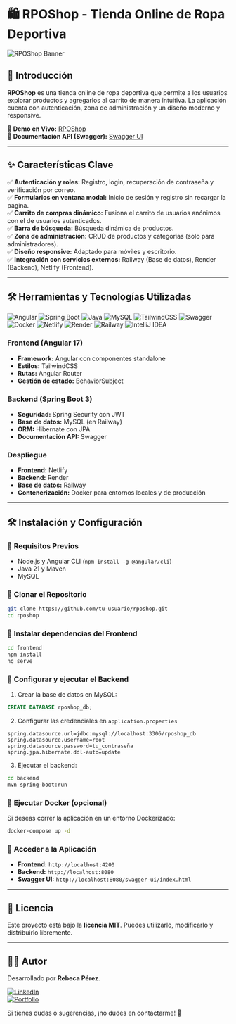 # 🛍️ RPOShop - Tienda Online de Ropa Deportiva  

![RPOShop Banner](https://res.cloudinary.com/dl7on9tjj/image/upload/v1739382135/Captura_de_pantalla_364_wmfniy.png)

## 🚀 Introducción  
**RPOShop** es una tienda online de ropa deportiva que permite a los usuarios explorar productos y agregarlos al carrito de manera intuitiva. La aplicación cuenta con autenticación, zona de administración y un diseño moderno y responsive.  

🔗 **Demo en Vivo:** [RPOShop](https://rposhop.netlify.app/)  
🔗 **Documentación API (Swagger):** [Swagger UI](https://rposhop-backend-latest.onrender.com/swagger-ui/index.html)  

---

## ✨ Características Clave  
✅ **Autenticación y roles:** Registro, login, recuperación de contraseña y verificación por correo.  
✅ **Formularios en ventana modal:** Inicio de sesión y registro sin recargar la página.  
✅ **Carrito de compras dinámico:** Fusiona el carrito de usuarios anónimos con el de usuarios autenticados.  
✅ **Barra de búsqueda:** Búsqueda dinámica de productos.  
✅ **Zona de administración:** CRUD de productos y categorías (solo para administradores).  
✅ **Diseño responsive:** Adaptado para móviles y escritorio.  
✅ **Integración con servicios externos:** Railway (Base de datos), Render (Backend), Netlify (Frontend).  

---

## 🛠 Herramientas y Tecnologías Utilizadas  
![Angular](https://img.shields.io/badge/Angular-DD0031?style=flat&logo=angular&logoColor=white) ![Spring Boot](https://img.shields.io/badge/Spring%20Boot-6DB33F?style=flat&logo=spring-boot&logoColor=white) ![Java](https://img.shields.io/badge/Java-ED8B00?style=flat&logo=openjdk&logoColor=white) ![MySQL](https://img.shields.io/badge/MySQL-4479A1?style=flat&logo=mysql&logoColor=white) ![TailwindCSS](https://img.shields.io/badge/TailwindCSS-38B2AC?style=flat&logo=tailwind-css&logoColor=white) ![Swagger](https://img.shields.io/badge/Swagger-85EA2D?style=flat&logo=swagger&logoColor=black) <br> ![Docker](https://img.shields.io/badge/Docker-2496ED?style=flat&logo=docker&logoColor=white) ![Netlify](https://img.shields.io/badge/Netlify-00C7B7?style=flat&logo=netlify&logoColor=white) ![Render](https://img.shields.io/badge/Render-00979D?style=flat&logo=render&logoColor=white) ![Railway](https://img.shields.io/badge/Railway-121212?style=flat&logo=railway&logoColor=white) ![IntelliJ IDEA](https://img.shields.io/badge/IntelliJ%20IDEA-000000?style=flat&logo=intellij-idea&logoColor=white)


### **Frontend (Angular 17)**  
- **Framework:** Angular con componentes standalone  
- **Estilos:** TailwindCSS  
- **Rutas:** Angular Router  
- **Gestión de estado:** BehaviorSubject  

### **Backend (Spring Boot 3)**  
- **Seguridad:** Spring Security con JWT  
- **Base de datos:** MySQL (en Railway)  
- **ORM:** Hibernate con JPA  
- **Documentación API:** Swagger  

### **Despliegue**  
- **Frontend:** Netlify
- **Backend:** Render  
- **Base de datos:** Railway  
- **Contenerización:** Docker para entornos locales y de producción  

---

## 🛠 Instalación y Configuración  

### 🔹 **Requisitos Previos**  
- Node.js y Angular CLI (`npm install -g @angular/cli`)  
- Java 21 y Maven  
- MySQL  

### 🔹 **Clonar el Repositorio**  
```sh
git clone https://github.com/tu-usuario/rposhop.git
cd rposhop
```

### 🔹 **Instalar dependencias del Frontend**  
```sh
cd frontend
npm install
ng serve
```

### 🔹 **Configurar y ejecutar el Backend**  
1. Crear la base de datos en MySQL:  
```sql
CREATE DATABASE rposhop_db;
```
2. Configurar las credenciales en `application.properties`  
```properties
spring.datasource.url=jdbc:mysql://localhost:3306/rposhop_db
spring.datasource.username=root
spring.datasource.password=tu_contraseña
spring.jpa.hibernate.ddl-auto=update
```
3. Ejecutar el backend:  
```sh
cd backend
mvn spring-boot:run
```

### 🔹 **Ejecutar Docker (opcional)**  
Si deseas correr la aplicación en un entorno Dockerizado:  
```sh
docker-compose up -d
```

### 🔹 **Acceder a la Aplicación**  
- **Frontend:** `http://localhost:4200`  
- **Backend:** `http://localhost:8080`  
- **Swagger UI:** `http://localhost:8080/swagger-ui/index.html`  

---

## 📄 Licencia  
Este proyecto está bajo la **licencia MIT**. Puedes utilizarlo, modificarlo y distribuirlo libremente.  

---

## 🧑‍💻 Autor  
Desarrollado por **Rebeca Pérez**.  

[![LinkedIn](https://img.shields.io/badge/LinkedIn-Profile-blue?style=flat&logo=linkedin)](https://www.linkedin.com/in/rebecaperez)  
[![Portfolio](https://img.shields.io/badge/Portfolio-Web-orange?style=flat&logo=google-chrome)](https://rebecaperezportfolio.com)  

Si tienes dudas o sugerencias, ¡no dudes en contactarme! 🚀
